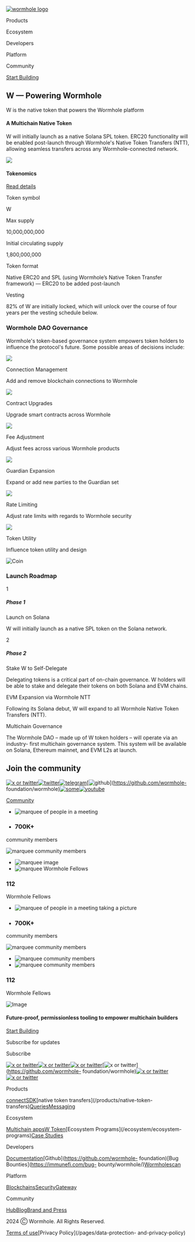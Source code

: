 [![wormhole
logo](https://images.ctfassets.net/n8aw1cra6v98/2057wAXk6apiGi4vfTeC2u/9e200f5dfebaf6bb113c879243cf4508/wormwhole.svg?w=384&q=100)](/)

Products

Ecosystem

Developers

Platform

Community

[Start Building](https://docs.wormhole.com/)

## W — Powering Wormhole

W is the native token that powers the Wormhole platform

#### A Multichain Native Token

W will initially launch as a native Solana SPL token. ERC20 functionality will
be enabled post-launch through Wormhole's Native Token Transfers (NTT),
allowing seamless transfers across any Wormhole-connected network.

![](https://images.ctfassets.net/n8aw1cra6v98/3By536cdk4QD2tkcwauUXI/10df4ea612b4398669d8279aa55b24da/Frame_427320714.svg?w=1200&q=75)

#### Tokenomics

[Read details](/blog/wormhole-w-tokenomics)

Token symbol

W

Max supply

10,000,000,000

Initial circulating supply

1,800,000,000

Token format

Native ERC20 and SPL (using Wormhole’s Native Token Transfer framework) —
ERC20 to be added post-launch

Vesting

82% of W are initially locked, which will unlock over the course of four years
per the vesting schedule below.

### Wormhole DAO Governance

Wormhole's token-based governance system empowers token holders to influence
the protocol's future. Some possible areas of decisions include:

![](https://images.ctfassets.net/n8aw1cra6v98/47LP13JTZQhgJ8ma1CE0aW/a4339e8067bb8de826b848ce6e458a9a/gasless.svg?w=128&q=75)

Connection Management

Add and remove blockchain connections to Wormhole

![](https://images.ctfassets.net/n8aw1cra6v98/sV9vnadoEGQQdHEtsrufg/f59df52502ce553747620363a4db1f9c/bridge.svg?w=128&q=75)

Contract Upgrades

Upgrade smart contracts across Wormhole

![](https://images.ctfassets.net/n8aw1cra6v98/6HDPkAlU2d8f2fFNJy3BS3/45d0743aa2691982e673c00e76d1b83b/3lines.svg?w=128&q=75)

Fee Adjustment

Adjust fees across various Wormhole products

![](https://images.ctfassets.net/n8aw1cra6v98/36pfFbPLlPqWDalxFi5B0b/ab1b19516f41cc15544d460b07d5cc50/user.svg?w=128&q=75)

Guardian Expansion

Expand or add new parties to the Guardian set

![](https://images.ctfassets.net/n8aw1cra6v98/1EvpIpH5ZaA1u21vbiPurB/fb52808b04af6361a60dfdc820425d9b/multichain.svg?w=128&q=75)

Rate Limiting

Adjust rate limits with regards to Wormhole security

![](https://images.ctfassets.net/n8aw1cra6v98/1EvpIpH5ZaA1u21vbiPurB/fb52808b04af6361a60dfdc820425d9b/multichain.svg?w=128&q=75)

Token Utility

Influence token utility and design

![Coin](//images.ctfassets.net/n8aw1cra6v98/1hi5v8hCDZSpJmvEly7vHF/dc9b901489e3e7413467a4138b5c6697/Coin.png?w=1080&q=75)

### Launch Roadmap

1

##### Phase 1

Launch on Solana

W will initially launch as a native SPL token on the Solana network.

2

##### Phase 2

Stake W to Self-Delegate

Delegating tokens is a critical part of on-chain governance. W holders will be
able to stake and delegate their tokens on both Solana and EVM chains.

EVM Expansion via Wormhole NTT

Following its Solana debut, W will expand to all Wormhole Native Token
Transfers (NTT).

Multichain Governance

The Wormhole DAO – made up of W token holders – will operate via an industry-
first multichain governance system. This system will be available on Solana,
Ethereum mainnet, and EVM L2s at launch.

## Join the community

[![x or
twitter](/assets/x.svg)](https://twitter.com/wormhole)[![twitter](/assets/discord.svg)](https://discord.gg/wormholecrypto)[![telegram](/assets/telegram.svg)](https://t.me/wormholecrypto)[![github](/assets/github.svg)](https://github.com/wormhole-
foundation/wormhole)[![some](/assets/some.svg)](https://docs.wormhole.com/)[![youtube](/assets/youtube.svg)](https://www.youtube.com/@wormholecrypto)

[Community](/community/hub)

  * ![marquee of people in a meeting](https://images.ctfassets.net/n8aw1cra6v98/6hC04NTThmL9SrAXJyCAyQ/5ad4ec8566619a935128186426c49469/marquee4.webp?w=828&q=75)
  * ### 700K+

community members

![marquee community
members](https://images.ctfassets.net/n8aw1cra6v98/uKjwUrvSx4uSytn92Wi1r/32bc6724b202b338094fa229673089bb/AP1A8799.webp?w=828&q=75)

  * ![marquee image](https://images.ctfassets.net/n8aw1cra6v98/4zILyTSTW8ZCzdTotViCGz/1be89ad91fd805cbe937485df1b5faae/marquee.webp?w=828&q=75)
  * ![marquee Wormhole Fellows](https://images.ctfassets.net/n8aw1cra6v98/1CuHzihHnrzHBFb7maI89C/e78db142cc91fc76927eae614a565286/marquee3.webp?w=828&q=75)

### 112

Wormhole Fellows

  * ![marquee of people in a meeting taking a picture](https://images.ctfassets.net/n8aw1cra6v98/6hC04NTThmL9SrAXJyCAyQ/5ad4ec8566619a935128186426c49469/marquee4.webp?w=828&q=75)
  * ### 700K+

community members

![marquee community
members](https://images.ctfassets.net/n8aw1cra6v98/5uCi34SnLmgQrsh4UYtLqm/c291d2a2c703340dba0c4bd220af8738/marquee2.webp?w=828&q=75)

  * ![marquee community members](https://images.ctfassets.net/n8aw1cra6v98/4zILyTSTW8ZCzdTotViCGz/1be89ad91fd805cbe937485df1b5faae/marquee.webp?w=828&q=75)
  * ![marquee community members](https://images.ctfassets.net/n8aw1cra6v98/1CuHzihHnrzHBFb7maI89C/e78db142cc91fc76927eae614a565286/marquee3.webp?w=828&q=75)

### 112

Wormhole Fellows

![Image](https://images.ctfassets.net/n8aw1cra6v98/2fP8M06oPDd6atrcKaUHOQ/0fcc04374046f970de7dfb7fe86574e5/worm.svg)

#### Future-proof, permissionless tooling to empower multichain builders

[Start Building](https://docs.wormhole.com/)

Subscribe for updates

Subscribe

[![x or twitter](/assets/x.svg)](https://twitter.com/wormhole)[![x or
twitter](/assets/discord.svg)](https://discord.gg/wormholecrypto)[![x or
twitter](/assets/telegram.svg)](https://t.me/wormholecrypto)[![x or
twitter](/assets/github.svg)](https://github.com/wormhole-
foundation/wormhole)[![x or
twitter](/assets/some.svg)](https://docs.wormhole.com/)[![x or
twitter](/assets/youtube.svg)](https://www.youtube.com/@wormholecrypto)

Products

[connect](/products/connect)[SDK](/products/sdk)[native token
transfers](/products/native-token-
transfers)[Queries](/products/queries)[Messaging](/products/messaging)

Ecosystem

[Multichain apps](/ecosystem/multichain-apps)[W
Token](/ecosystem/w-token)[Ecosystem Programs](/ecosystem/ecosystem-
programs)[Case Studies](/case-studies)

Developers

[Documentation](https://docs.wormhole.com/wormhole)[Github](https://github.com/wormhole-
foundation)[Bug Bounties](https://immunefi.com/bug-
bounty/wormhole/)[Wormholescan](https://wormholescan.io/)

Platform

[Blockchains](/platform/blockchains)[Security](/platform/security)[Gateway](/platform/gateway)

Community

[Hub](/community/hub)[Blog](/blog)[Brand and Press](/brand-and-press)

2024 Ⓒ Wormhole. All Rights Reserved.

[Terms of use](/pages/terms-of-use)[Privacy Policy](/pages/data-protection-
and-privacy-policy)

